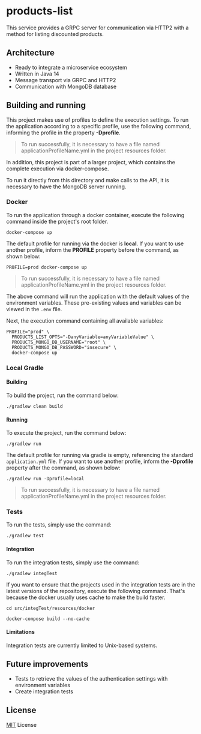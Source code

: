 # products-list

This service provides a GRPC server for communication via HTTP2 with a method for listing discounted products.

## Architecture

* Ready to integrate a microservice ecosystem
* Written in Java 14
* Message transport via GRPC and HTTP2
* Communication with MongoDB database

## Building and running

This project makes use of profiles to define the execution settings. To run the application according to a specific profile, use the following command, informing the profile in the property **-Dprofile**.

> To run successfully, it is necessary to have a file named applicationProfileName.yml in the project resources folder.

In addition, this project is part of a larger project, which contains the complete execution via docker-compose.

To run it directly from this directory and make calls to the API, it is necessary to have the MongoDB server running.

### Docker

To run the application through a docker container, execute the following command inside the project's root folder.

```shell script
docker-compose up 
```

The default profile for running via the docker is **local**. If you want to use another profile, inform the **PROFILE** property before the command, as shown below:

```shell script
PROFILE=prod docker-compose up
```

> To run successfully, it is necessary to have a file named applicationProfileName.yml in the project resources folder.

The above command will run the application with the default values of the environment variables. These pre-existing values and variables can be viewed in the `.env` file.

Next, the execution command containing all available variables:

```shell script
PROFILE="prod" \
  PRODUCTS_LIST_OPTS="-DanyVariable=anyVariableValue" \
  PRODUCTS_MONGO_DB_USERNAME="root" \
  PRODUCTS_MONGO_DB_PASSWORD="insecure" \
  docker-compose up
```

### Local Gradle

#### Building

To build the project, run the command below:

```shell script
./gradlew clean build
```

#### Running

To execute the project, run the command below:

```shell script
./gradlew run
```

The default profile for running via gradle is empty, referencing the standard `application.yml` file. If you want to use another profile, inform the **-Dprofile** property after the command, as shown below:

```shell script
./gradlew run -Dprofile=local
```

> To run successfully, it is necessary to have a file named applicationProfileName.yml in the project resources folder.

### Tests

To run the tests, simply use the command:

```shell script
./gradlew test
```

#### Integration

To run the integration tests, simply use the command:

```shell script
./gradlew integTest
```

If you want to ensure that the projects used in the integration tests are in the latest versions of the repository, execute the following command. That's because the docker usually uses cache to make the build faster.

```shell script
cd src/integTest/resources/docker

docker-compose build --no-cache
```

#### Limitations

Integration tests are currently limited to Unix-based systems.

## Future improvements

* Tests to retrieve the values of the authentication settings with environment variables
* Create integration tests

## License

[MIT](LICENSE) License
